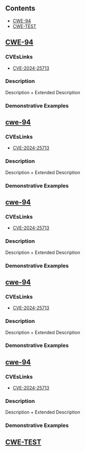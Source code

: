 ## Contents
* [CWE-94](#cwe-94)
* [CWE-TEST](#cwe-test)
## [CWE-94](https://cwe.mitre.org/data/definitions/94.html)

### CVEsLinks
* [CVE-2024-25713](https://www.cve.org/CVERecord?id=CVE-2024-25713)
### Description
Description + Extended Description
### Demonstrative Examples





## [cwe-94](https://cwe.mitre.org/data/definitions/94.html)

### CVEsLinks
* [CVE-2024-25713](https://www.cve.org/CVERecord?id=CVE-2024-25713)
### Description
Description + Extended Description
### Demonstrative Examples


## [cwe-94](https://cwe.mitre.org/data/definitions/94.html)

### CVEsLinks
* [CVE-2024-25713](https://www.cve.org/CVERecord?id=CVE-2024-25713)
### Description
Description + Extended Description
### Demonstrative Examples


## [cwe-94](https://cwe.mitre.org/data/definitions/94.html)

### CVEsLinks
* [CVE-2024-25713](https://www.cve.org/CVERecord?id=CVE-2024-25713)
### Description
Description + Extended Description
### Demonstrative Examples


## [cwe-94](https://cwe.mitre.org/data/definitions/94.html)

### CVEsLinks
* [CVE-2024-25713](https://www.cve.org/CVERecord?id=CVE-2024-25713)
### Description
Description + Extended Description
### Demonstrative Examples


## [CWE-TEST](https://cwe.mitre.org/data/definitions/94.html)















